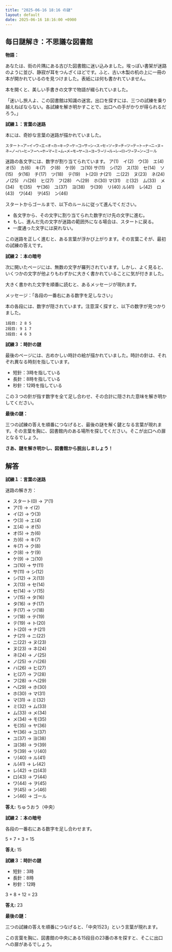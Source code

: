 ```yaml
---
title: "2025-06-16 18:16 の謎"
layout: default
date: 2025-06-16 18:16:00 +0900
---
```

## 毎日謎解き：不思議な図書館

**物語：**

あなたは、街の片隅にある古びた図書館に迷い込みました。埃っぽい書架が迷路のように並び、静寂が耳をつんざくほどです。ふと、古い木製の机の上に一冊の本が開かれているのを見つけました。表紙には何も書かれていません。

本を開くと、美しい手書きの文字で物語が綴られていました。

「迷いし旅人よ、この図書館は知識の迷宮。出口を探すには、三つの試練を乗り越えねばならない。各試練を解き明かすことで、出口への手がかりが得られるだろう。」

**試練１：言葉の迷路**

本には、奇妙な言葉の迷路が描かれていました。

```
スタート→ア→イ→ウ→エ→オ→カ→キ→ク→ケ→コ→サ→シ→ス→セ→ソ→タ→チ→ツ→テ→ト→ナ→ニ→ヌ→ネ→ノ→ハ→ヒ→フ→ヘ→ホ→マ→ミ→ム→メ→モ→ヤ→ユ→ヨ→ラ→リ→ル→レ→ロ→ワ→ヲ→ン→ゴール
```

迷路の各文字には、数字が割り当てられています。
ア(1)　イ(2)　ウ(3)　エ(4)　オ(5)　カ(6)　キ(7)　ク(8)　ケ(9)　コ(10)
サ(11)　シ(12)　ス(13)　セ(14)　ソ(15)　タ(16)　チ(17)　ツ(18)　テ(19)　ト(20)
ナ(21)　ニ(22)　ヌ(23)　ネ(24)　ノ(25)　ハ(26)　ヒ(27)　フ(28)　ヘ(29)　ホ(30)
マ(31)　ミ(32)　ム(33)　メ(34)　モ(35)　ヤ(36)　ユ(37)　ヨ(38)　ラ(39)　リ(40)
ル(41)　レ(42)　ロ(43)　ワ(44)　ヲ(45)　ン(46)

スタートからゴールまで、以下のルールに従って進んでください。

*   各文字から、その文字に割り当てられた数字だけ先の文字に進む。
*   もし、進んだ先の文字が迷路の範囲外になる場合は、スタートに戻る。
*   一度通った文字には戻れない。

この迷路を正しく進むと、ある言葉が浮かび上がります。その言葉こそが、最初の試練の答えです。

**試練２：本の暗号**

次に開いたページには、無数の文字が羅列されています。しかし、よく見ると、いくつかの文字が他よりもわずかに大きく書かれていることに気が付きました。

大きく書かれた文字を順番に読むと、あるメッセージが現れます。

メッセージ：「各段の一番右にある数字を足しなさい」

本の各段には、数字が隠されています。注意深く探すと、以下の数字が見つかりました。

```
1段目: 2 8 5
2段目: 9 1 7
3段目: 4 6 3
```

**試練３：時計の謎**

最後のページには、古めかしい時計の絵が描かれていました。時計の針は、それぞれ異なる時刻を指しています。

*   短針：3時を指している
*   長針：8時を指している
*   秒針：12時を指している

この３つの針が指す数字を全て足し合わせ、その合計に隠された意味を解き明かしてください。

**最後の謎：**

三つの試練の答えを順番につなげると、最後の謎を解く鍵となる言葉が現れます。その言葉を胸に、図書館内のある場所を探してください。そこが出口への扉となるでしょう。

**さあ、謎を解き明かし、図書館から脱出しましょう！**

## 解答

**試練１：言葉の迷路**

迷路の解き方：

*   スタート(0) → ア(1)
*   ア(1) → イ(2)
*   イ(2) → ウ(3)
*   ウ(3) → エ(4)
*   エ(4) → オ(5)
*   オ(5) → カ(6)
*   カ(6) → キ(7)
*   キ(7) → ク(8)
*   ク(8) → ケ(9)
*   ケ(9) → コ(10)
*   コ(10) → サ(11)
*   サ(11) → シ(12)
*   シ(12) → ス(13)
*   ス(13) → セ(14)
*   セ(14) → ソ(15)
*   ソ(15) → タ(16)
*   タ(16) → チ(17)
*   チ(17) → ツ(18)
*   ツ(18) → テ(19)
*   テ(19) → ト(20)
*   ト(20) → ナ(21)
*   ナ(21) → ニ(22)
*   ニ(22) → ヌ(23)
*   ヌ(23) → ネ(24)
*   ネ(24) → ノ(25)
*   ノ(25) → ハ(26)
*   ハ(26) → ヒ(27)
*   ヒ(27) → フ(28)
*   フ(28) → ヘ(29)
*   ヘ(29) → ホ(30)
*   ホ(30) → マ(31)
*   マ(31) → ミ(32)
*   ミ(32) → ム(33)
*   ム(33) → メ(34)
*   メ(34) → モ(35)
*   モ(35) → ヤ(36)
*   ヤ(36) → ユ(37)
*   ユ(37) → ヨ(38)
*   ヨ(38) → ラ(39)
*   ラ(39) → リ(40)
*   リ(40) → ル(41)
*   ル(41) → レ(42)
*   レ(42) → ロ(43)
*   ロ(43) → ワ(44)
*   ワ(44) → ヲ(45)
*   ヲ(45) → ン(46)
*   ン(46) → ゴール

**答え:** ちゅうおう（中央）

**試練２：本の暗号**

各段の一番右にある数字を足し合わせます。

5 + 7 + 3 = 15

**答え:** 15

**試練３：時計の謎**

*   短針：3時
*   長針：8時
*   秒針：12時

3 + 8 + 12 = 23

**答え:** 23

**最後の謎：**

三つの試練の答えを順番につなげると、「中央1523」という言葉が現れます。

この言葉を胸に、図書館の中央にある15段目の23番の本を探すと、そこに出口への扉があるでしょう。
